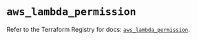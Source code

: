 # `aws_lambda_permission`

Refer to the Terraform Registry for docs: [`aws_lambda_permission`](https://registry.terraform.io/providers/hashicorp/aws/6.0.0/docs/resources/lambda_permission).
